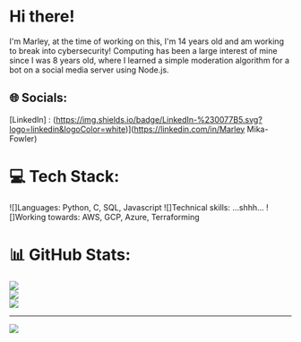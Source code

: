 # Hi there!
I'm Marley, at the time of working on this, I'm 14 years old and am working to break into cybersecurity! Computing has been a large interest of mine since I was 8 years old, where I learned a simple moderation algorithm for a bot on a social media server using Node.js.

## 🌐 Socials:
[LinkedIn] : (https://img.shields.io/badge/LinkedIn-%230077B5.svg?logo=linkedin&logoColor=white)](https://linkedin.com/in/Marley Mika-Fowler) 

# 💻 Tech Stack:
![]Languages: Python, C, SQL, Javascript
![]Technical skills: ...shhh...
![]Working towards: AWS, GCP, Azure, Terraforming

# 📊 GitHub Stats:
![](https://github-readme-stats.vercel.app/api?username=Marley-Fowler&theme=neon&hide_border=false&include_all_commits=false&count_private=false)<br/>
![](https://nirzak-streak-stats.vercel.app/?user=Marley-Fowler&theme=neon&hide_border=false)<br/>
![](https://github-readme-stats.vercel.app/api/top-langs/?username=Marley-Fowler&theme=neon&hide_border=false&include_all_commits=false&count_private=false&layout=compact)

---
[![](https://visitcount.itsvg.in/api?id=Marley-Fowler&icon=0&color=0)](https://visitcount.itsvg.in)

